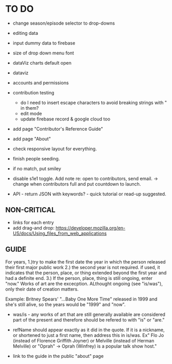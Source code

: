 # TO DO
* change season/episode selector to drop-downs

* editing data

* input dummy data to firebase

* size of drop down menu font

* dataViz charts default open
* dataviz

* accounts and permissions

* contribution testing
	- do I need to insert escape characters to avoid breaking strings with " in them?
	- edit mode
	- update firebase record & google cloud too

* add page "Contributor's Reference Guide"
* add page "About"

* check responsive layout for everything.
* finish people seeding.
 - if no match, put smiley

* disable s1e1 toggle. Add note re: open to contributors, send email. 
 -> change when contributors full and put countdown to launch. 

* API - return JSON with keywords? - quick tutorial or read-up suggested.


## NON-CRITICAL
* links for each entry
* add drag-and drop: https://developer.mozilla.org/en-US/docs/Using_files_from_web_applications


## GUIDE
For years, 
1.)try to make the first date the year in which the person released their first major public work 
2.) the second year is not required. if used, it indicates that the person, place, or thing extended beyond the first year and had a definite end. 
3.) If the person, place, thing is still ongoing, enter "now." Works of art are the excecption. ALthought ongoing (see "is/was"), only their date of creation matters. 

Example: Britney Spears' "...Baby One More Time" released in 1999 and she's still alive, so the years would be "1999" and "now".

* was/is - any works of art that are still generally available are considered part of the present and therefore should be refered to with "is" or "are." 

* refName should appear exactly as it did in the quote. If it is a nickname, or shortened to just a first name, then address this in is/was. Ex" Flo Jo (instead of Florence Griffith Joyner) or Melville (instead of Herman Melville)
or "Oprah" -> Oprah (Winfrey) is a popular talk show host."

* link to the guide in the public "about" page

